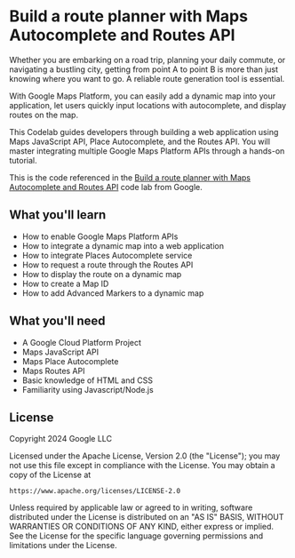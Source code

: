 # Build a route planner with Maps Autocomplete and Routes API
Whether you are embarking on a road trip, planning your daily commute, or navigating a bustling city, getting from point A to point B is more than just knowing where you want to go. A reliable route generation tool is essential.

With Google Maps Platform, you can easily add a dynamic map into your application, let users quickly input locations with autocomplete, and display routes on the map.

This Codelab guides developers through building a web application using Maps JavaScript API, Place Autocomplete, and the Routes API. You will master integrating multiple Google Maps Platform APIs through a hands-on tutorial.

This is the code referenced in the [Build a route planner with Maps Autocomplete and Routes API](https://developers.google.com/codelabs/maps-platform/route-planner-101-js) code lab from Google.

## What you'll learn
* How to enable Google Maps Platform APIs
* How to integrate a dynamic map into a web application
* How to integrate Places Autocomplete service
* How to request a route through the Routes API
* How to display the route on a dynamic map
* How to create a Map ID
* How to add Advanced Markers to a dynamic map

## What you'll need
* A Google Cloud Platform Project
* Maps JavaScript API
* Maps Place Autocomplete
* Maps Routes API
* Basic knowledge of HTML and CSS
* Familiarity using Javascript/Node.js

## License
Copyright 2024 Google LLC

Licensed under the Apache License, Version 2.0 (the "License");
you may not use this file except in compliance with the License.
You may obtain a copy of the License at

    https://www.apache.org/licenses/LICENSE-2.0

Unless required by applicable law or agreed to in writing, software
distributed under the License is distributed on an "AS IS" BASIS,
WITHOUT WARRANTIES OR CONDITIONS OF ANY KIND, either express or implied.
See the License for the specific language governing permissions and
limitations under the License.
